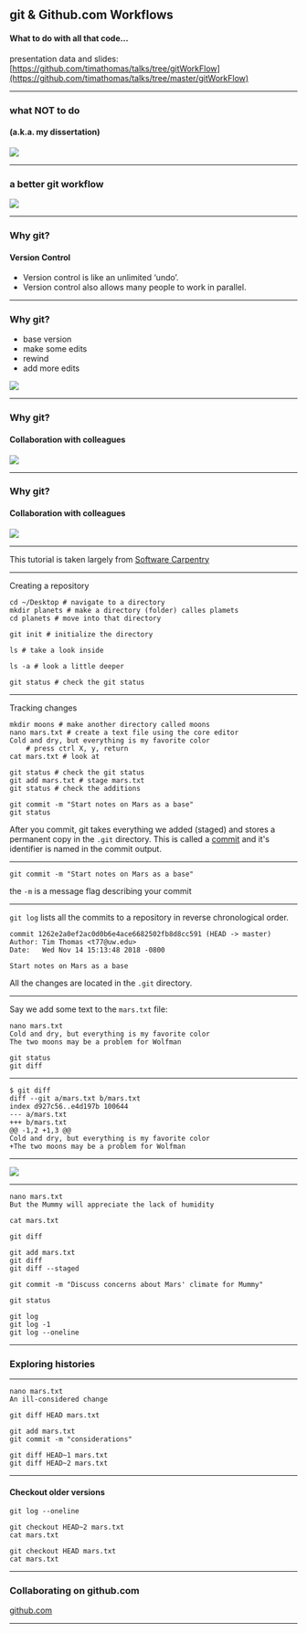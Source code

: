 ## git & Github.com Workflows

#### What to do with all that code...
presentation data and slides: 
[https://github.com/timathomas/talks/tree/gitWorkFlow](https://github.com/timathomas/talks/tree/master/gitWorkFlow)

---

### what NOT to do
#### (a.k.a. my dissertation)

![](gitWorkFlow/images/messy.png)

---

### a better git workflow 

![](gitWorkFlow/images/bettergit.png)

--- 

### Why git? 
#### Version Control

* Version control is like an unlimited ‘undo’.
* Version control also allows many people to work in parallel.

--- 

### Why git? 

* base version
* make some edits
* rewind
* add more edits

![](gitWorkFlow/images/whygit1.png)

---

### Why git?
#### Collaboration with colleagues

![](gitWorkFlow/images/whygit2.png)

---

### Why git?
#### Collaboration with colleagues

![](gitWorkFlow/images/whygit3.png)

---

This tutorial is taken largely from [Software Carpentry](https://software-carpentry.org/lessons/)

---

Creating a repository 

```
cd ~/Desktop # navigate to a directory
mkdir planets # make a directory (folder) calles plamets
cd planets # move into that directory

git init # initialize the directory

ls # take a look inside

ls -a # look a little deeper

git status # check the git status
```
---

Tracking changes 

```
mkdir moons # make another directory called moons
nano mars.txt # create a text file using the core editor
Cold and dry, but everything is my favorite color
    # press ctrl X, y, return
cat mars.txt # look at

git status # check the git status
git add mars.txt # stage mars.txt
git status # check the additions

git commit -m "Start notes on Mars as a base"
git status
```

After you commit, git takes everything we added (staged) and stores a permanent copy in the `.git` directory. This is called a [commit](http://swcarpentry.github.io/git-novice/reference#commit) and it's identifier is named in the commit output. 

--- 

    git commit -m "Start notes on Mars as a base"
the `-m` is a message flag describing your commit

---

`git log` lists all the commits to a repository in reverse chronological order. 

    commit 1262e2a0ef2ac0d0b6e4ace6682502fb8d8cc591 (HEAD -> master)
    Author: Tim Thomas <t77@uw.edu>
    Date:   Wed Nov 14 15:13:48 2018 -0800

    Start notes on Mars as a base

All the changes are located in the `.git` directory. 

--- 

Say we add some text to the `mars.txt` file: 

    nano mars.txt
    Cold and dry, but everything is my favorite color
    The two moons may be a problem for Wolfman

    git status    
    git diff

---

    $ git diff
    diff --git a/mars.txt b/mars.txt
    index d927c56..e4d197b 100644
    --- a/mars.txt
    +++ b/mars.txt
    @@ -1,2 +1,3 @@
    Cold and dry, but everything is my favorite color
    +The two moons may be a problem for Wolfman

---

![](gitWorkFlow/images/staging.png)

---

    nano mars.txt
    But the Mummy will appreciate the lack of humidity

    cat mars.txt

    git diff

    git add mars.txt
    git diff
    git diff --staged

    git commit -m "Discuss concerns about Mars' climate for Mummy"

    git status

    git log
    git log -1
    git log --oneline

---

### Exploring histories 

---

    nano mars.txt
    An ill-considered change

    git diff HEAD mars.txt

    git add mars.txt
    git commit -m "considerations"

    git diff HEAD~1 mars.txt
    git diff HEAD~2 mars.txt

---

#### Checkout older versions

    git log --oneline

    git checkout HEAD~2 mars.txt
    cat mars.txt

    git checkout HEAD mars.txt
    cat mars.txt

---
### Collaborating on github.com

[github.com](https://github.com)

---

